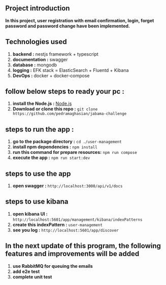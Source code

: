 ## Project introduction

 **In this project, user registration with email confirmation, login, forget password and password change have been implemented.**

## Technologies used
 1. **backend :**  nestjs framework + typescript
 2. **documentation :**  swagger
 3. **database :**  mongodb
 4. **logging :**   EFK stack = ElasticSearch + Fluentd + Kibana
 5. **DevOps :**  docker + docker-compose

## follow below steps to ready your pc : 
1. **install the Node.js :** [Node.js](https://nodejs.org/en/)
2. **Download or clone this repo :**  `git clone https://github.com/pedramaghasian/jabama-challenge`

## steps to run the app :
1. **go to the package directory :** `cd ./user-management`
2. **install npm dependencies :** `npm install`
3. **run this command for prepare resources:** `npm run compose`
4. **execute the app :**  `npm run start:dev`

## steps to use the app
1. **open swagger :** `http://localhost:3000/api/v1/docs`

## steps to use kibana
1. **open kibana UI :** `http://localhost:5601/app/management/kibana/indexPatterns` 
2. **create this indexPattern :** `user-management`
3. **see you log :** `http://localhost:5601/app/discover`

## In the next update of this program, the following features and improvements will be added
1. **use RabbitMQ for queuing the emails**
2. **add e2e test**
3. **complete unit test**